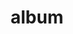 ---
layout: album
resource: instagram
title: "album"
description: "masonry"
active: gallery
header-img: "img/gallery-bg.jpg"
album-title: "my 9th album"
images:
  - image_path: minhminh_014/New folder/Snaptik.app_73682621093455004322.jpg
  - image_path: minhminh_014/New folder/Snaptik.app_73682621093455004323.jpg
  - image_path: minhminh_014/New folder/Snaptik.app_73682621093455004324.jpg
  - image_path: minhminh_014/New folder/Snaptik.app_73682621093455004325.jpg
  - image_path: minhminh_014/New folder/Snaptik.app_74351504430864826962.jpg
  - image_path: minhminh_014/New folder/Snaptik.app_74351504430864826963.jpg
  - image_path: minhminh_014/New folder/Snaptik.app_74351504430864826964.jpg
  - image_path: minhminh_014/New folder/Snaptik.app_74351504430864826965.jpg
  - image_path: minhminh_014/New folder/Snaptik.app_74351504430864826966.jpg
  - image_path: minhminh_014/New folder/Snaptik.app_74483289078556459602.jpg
  - image_path: minhminh_014/New folder/Snaptik.app_74483289078556459603.jpg
  - image_path: minhminh_014/New folder/Snaptik.app_74483289078556459604.jpg
  - image_path: minhminh_014/New folder/Snaptik.app_74783596201765798472.jpg
  - image_path: minhminh_014/New folder/Snaptik.app_74783596201765798473.jpg
  - image_path: minhminh_014/New folder/Snaptik.app_74783596201765798474.jpg
  - image_path: minhminh_014/New folder/Snaptik.app_74783596201765798475.jpg
  - image_path: minhminh_014/New folder/Snaptik.app_74794833599749358262.jpg
  - image_path: minhminh_014/New folder/Snaptik.app_74794833599749358263.jpg
  - image_path: minhminh_014/New folder/Snaptik.app_74794833599749358264.jpg
  - image_path: minhminh_014/New folder/Snaptik.app_74835334182659556022.jpg
  - image_path: minhminh_014/New folder/Snaptik.app_74835334182659556023.jpg
  - image_path: minhminh_014/New folder/Snaptik.app_74835334182659556024.jpg
  - image_path: minhminh_014/New folder/Snaptik.app_74835334182659556025.jpg
  - image_path: minhminh_014/New folder/Snaptik.app_74835334182659556026.jpg
  - image_path: minhminh_014/New folder/Snaptik.app_74835334182659556027.jpg
  - image_path: minhminh_014/New folder/snaptik_7342130717398158593_0.jpeg
  - image_path: minhminh_014/New folder/snaptik_7342130717398158593_1.jpeg
  - image_path: minhminh_014/New folder/snaptik_7342130717398158593_2.jpeg
  - image_path: minhminh_014/New folder/snaptik_7342130717398158593_3.jpeg
  - image_path: minhminh_014/New folder/snaptik_7342130717398158593_4.jpeg
  - image_path: minhminh_014/New folder/snaptik_7342130717398158593_5.jpeg
  - image_path: minhminh_014/New folder/snaptik_7347286494047915265_0.jpeg
  - image_path: minhminh_014/New folder/snaptik_7347286494047915265_1.jpeg
  - image_path: minhminh_014/New folder/snaptik_7347286494047915265_2.jpeg
  - image_path: minhminh_014/New folder/snaptik_7347286494047915265_3.jpeg
  - image_path: minhminh_014/New folder/snaptik_7352188065974160657_0.jpeg
  - image_path: minhminh_014/New folder/snaptik_7352188065974160657_1.jpeg
  - image_path: minhminh_014/New folder/snaptik_7352188065974160657_2.jpeg
  - image_path: minhminh_014/New folder/snaptik_7352188065974160657_3.jpeg
  - image_path: minhminh_014/New folder/snaptik_7352188065974160657_4.jpeg
  - image_path: minhminh_014/New folder/snaptik_7354431432086785296_0.jpeg
  - image_path: minhminh_014/New folder/snaptik_7354431432086785296_1.jpeg
  - image_path: minhminh_014/New folder/snaptik_7354431432086785296_2.jpeg
  - image_path: minhminh_014/New folder/snaptik_7354431432086785296_3.jpeg
  - image_path: minhminh_014/New folder/snaptik_7375515109512318209_0.jpeg
  - image_path: minhminh_014/New folder/snaptik_7375515109512318209_1.jpeg
  - image_path: minhminh_014/New folder/snaptik_7375515109512318209_2.jpeg
  - image_path: minhminh_014/New folder/snaptik_7375515109512318209_3.jpeg
  - image_path: minhminh_014/New folder/snaptik_7375515109512318209_4.jpeg
  - image_path: minhminh_014/New folder/snaptik_7376203433029684481_0.jpeg
  - image_path: minhminh_014/New folder/snaptik_7376203433029684481_1.jpeg
  - image_path: minhminh_014/New folder/snaptik_7376203433029684481_2.jpeg
  - image_path: minhminh_014/New folder/snaptik_7376203433029684481_3.jpeg
  - image_path: minhminh_014/New folder/snaptik_7376203433029684481_4.jpeg
  - image_path: minhminh_014/New folder/snaptik_7379271808144444690_0.jpeg
  - image_path: minhminh_014/New folder/snaptik_7379271808144444690_1.jpeg
  - image_path: minhminh_014/New folder/snaptik_7379271808144444690_2.jpeg
  - image_path: minhminh_014/New folder/snaptik_7379271808144444690_3.jpeg
  - image_path: minhminh_014/New folder/snaptik_7456024145524968722_0.jpeg
  - image_path: minhminh_014/New folder/snaptik_7456024145524968722_1.jpeg
  - image_path: minhminh_014/New folder/snaptik_7456024145524968722_2.jpeg
  - image_path: minhminh_014/New folder/snaptik_7456024145524968722_3.jpeg
  - image_path: minhminh_014/New folder/snaptik_7456024145524968722_4.jpeg
  - image_path: minhminh_014/New folder/snaptik_7466306813126872328_0.jpeg
  - image_path: minhminh_014/New folder/snaptik_7466306813126872328_1.jpeg
  - image_path: minhminh_014/New folder/snaptik_7466306813126872328_2.jpeg
  - image_path: minhminh_014/New folder/snaptik_7466306813126872328_3.jpeg
  - image_path: minhminh_014/New folder/snaptik_7495665345726795015_0.jpeg
  - image_path: minhminh_014/New folder/snaptik_7495665345726795015_1.jpeg
  - image_path: minhminh_014/New folder/snaptik_7495665345726795015_2.jpeg
  - image_path: minhminh_014/New folder/snaptik_7495665345726795015_3.jpeg
  - image_path: minhminh_014/New folder/snaptik_7495665345726795015_4.jpeg
---